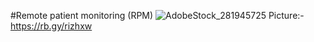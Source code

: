 #Remote patient monitoring (RPM)
![AdobeStock_281945725](https://user-images.githubusercontent.com/116548418/212618706-0c173a69-a143-497a-9131-313db5701381.jpg)
Picture:- https://rb.gy/rizhxw
